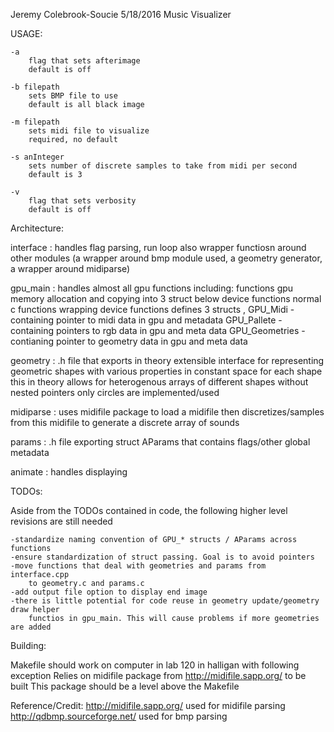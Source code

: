 Jeremy Colebrook-Soucie
5/18/2016
Music Visualizer

USAGE:

	-a 
		flag that sets afterimage 
		default is off

	-b filepath
		sets BMP file to use
		default is all black image

	-m filepath
		sets midi file to visualize
		required, no default

	-s anInteger
		sets number of discrete samples to take from midi per second
		default is 3

	-v 
		flag that sets verbosity
		default is off



Architecture:

interface	: handles flag parsing, run loop
			  also wrapper functiosn around other modules
			  	(a wrapper around bmp module used, a geometry generator, 
			  	 a wrapper around midiparse)

gpu_main	: handles almost all gpu functions including:
				functions gpu memory allocation and copying into 3 struct below
				device functions 
				normal c functions wrapping device functions
			  defines 3 structs , 
			  	GPU_Midi - containing pointer to midi data in gpu and metadata
			  	GPU_Pallete - containing pointers to rgb data in gpu
			  		and meta data
			  	GPU_Geometries - contianing pointer to geometry data in gpu
			  		and meta data


geometry	: .h file that exports in theory extensible interface for 
				representing geometric shapes with various properties in 
				constant space for each shape
			  this in theory allows for heterogenous arrays of different shapes
			  	without nested pointers
			  only circles are implemented/used

midiparse	: uses midifile package to load a midifile
			  then discretizes/samples from this midifile to generate
			  	a discrete array of sounds

params		: .h file exporting struct AParams that contains flags/other 
				global metadata

animate		: handles displaying 



TODOs:

Aside from the TODOs contained in code, the following higher level revisions 
	are still needed

	-standardize naming convention of GPU_* structs / AParams across functions
	-ensure standardization of struct passing. Goal is to avoid pointers
	-move functions that deal with geometries and params from interface.cpp 
		to geometry.c and params.c
	-add output file option to display end image
	-there is little potential for code reuse in geometry update/geometry draw helper 
		functios in gpu_main. This will cause problems if more geometries are added



Building:

Makefile should work on computer in lab 120 in halligan with following exception
	Relies on midifile package from http://midifile.sapp.org/ to be built
	This package should be a level above the Makefile


Reference/Credit:
	http://midifile.sapp.org/ used for midifile parsing
	http://qdbmp.sourceforge.net/ used for bmp parsing
